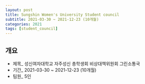 ```yaml
---
layout: post
title: Sungshin Women's University Student council
subtitle: 2021-03-30 ~ 2021-12-23 (10개월)
categories: 2021  
tags: [student_council]  
---
```

## 개요  
- 제목_ 성신여자대학교 자주성신 총학생회 비상대책위원회 그린소통국
- 기간_ 2021-03-30 ~ 2021-12-23 (10개월)
- 팀원_ 5인 
<br>
